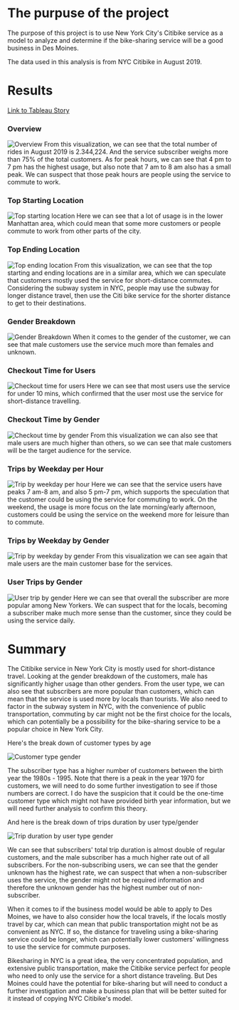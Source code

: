 # The purpuse of the project
The purpose of this project is to use New York City's Citibike service as a model to analyze and determine if the bike-sharing service will be a good business in Des Moines.

The data used in this analysis is from NYC Citibike in August 2019.

# Results
[Link to Tableau Story](https://public.tableau.com/views/Module_14_16626744444110/NYCCitibikeStory?:language=en-US&publish=yes&:display_count=n&:origin=viz_share_link)

### Overview
![Overview](Resources/NYC_Citibike_Story1.png)
From this visualization, we can see that the total number of rides in August 2019 is 2.344,224. And the service subscriber weighs more than 75% of the total customers.
As for peak hours, we can see that 4 pm to 7 pm has the highest usage, but also note that 7 am to 8 am also has a small peak. We can suspect that those peak hours are people using the service to commute to work.

### Top Starting Location
![Top starting location](Resources/NYC_Citibike_Story2.png)
Here we can see that a lot of usage is in the lower Manhattan area, which could mean that some more customers or people commute to work from other parts of the city.

### Top Ending Location
![Top ending location](Resources/NYC_Citibike_Story3.png)
From this visualization, we can see that the top starting and ending locations are in a similar area, which we can speculate that customers mostly used the service for short-distance commutes. Considering the subway system in NYC, people may use the subway for longer distance travel, then use the Citi bike service for the shorter distance to get to their destinations.

### Gender Breakdown
![Gender Breakdown](Resources/NYC_Citibike_Story4.png)
When it comes to the gender of the customer, we can see that male customers use the service much more than females and unknown.

### Checkout Time for Users
![Checkout time for users](Resources/NYC_Citibike_Story5.png)
Here we can see that most users use the service for under 10 mins, which confirmed that the user most use the service for short-distance travelling.

### Checkout Time by Gender
![Checkout time by gender](Resources/NYC_Citibike_Story6.png)
From this visualization we can also see that male users are much higher than others, so we can see that male customers will be the target audience for the service.

### Trips by Weekday per Hour
![Trip by weekday per hour](Resources/NYC_Citibike_Story7.png)
Here we can see that the service users have peaks 7 am-8 am, and also 5 pm-7 pm, which supports the speculation that the customer could be using the service for commuting to work. On the weekend, the usage is more focus on the late morning/early afternoon, customers could be using the service on the weekend more for leisure than to commute.

### Trips by Weekday by Gender
![Trip by weekday by gender](Resources/NYC_Citibike_Story8.png)
From this visualization we can see again that male users are the main customer base for the services.

### User Trips by Gender
![User trip by gender](Resources/NYC_Citibike_Story9.png)
Here we can see that overall the subscriber are more popular among New Yorkers. We can suspect that for the locals, becoming a subscriber make much more sense than the customer, since they could be using the service daily. 

# Summary
The Citibike service in New York City is mostly used for short-distance travel. Looking at the gender breakdown of the customers, male has significantly higher usage than other genders. From the user type, we can also see that subscribers are more popular than customers, which can mean that the service is used more by locals than tourists. We also need to factor in the subway system in NYC, with the convenience of public transportation, commuting by car might not be the first choice for the locals, which can potentially be a possibility for the bike-sharing service to be a popular choice in New York City.

Here's the break down of customer types by age 

![Customer type gender](Resources/NYC_Citibike_Addition1.png)

The subscriber type has a higher number of customers between the birth year the 1980s - 1995. Note that there is a peak in the year 1970 for customers, we will need to do some further investigation to see if those numbers are correct. I do have the suspicion that it could be the one-time customer type which might not have provided birth year information, but we will need further analysis to confirm this theory.

And here is the break down of trips duration by user type/gender

![Trip duration by user type gender](Resources/NYC_Citibike_Addition2.png)

We can see that subscribers' total trip duration is almost double of regular customers, and the male subscriber has a much higher rate out of all subscribers. For the non-subscribing users, we can see that the gender unknown has the highest rate, we can suspect that when a non-subscriber uses the service, the gender might not be required information and therefore the unknown gender has the highest number out of non-subscriber.

When it comes to if the business model would be able to apply to Des Moines, we have to also consider how the local travels, if the locals mostly travel by car, which can mean that public transportation might not be as convenient as NYC. If so, the distance for traveling using a bike-sharing service could be longer, which can potentially lower customers' willingness to use the service for commute purposes.

Bikesharing in NYC is a great idea, the very concentrated population, and extensive public transportation, make the Citibike service perfect for people who need to only use the service for a short distance traveling. But Des Moines could have the potential for bike-sharing but will need to conduct a further investigation and make a business plan that will be better suited for it instead of copying NYC Citibike's model.

